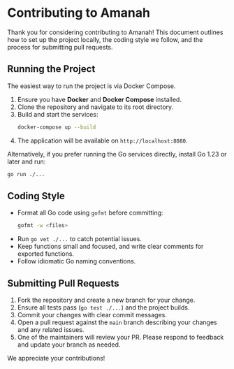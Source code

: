 # Contributing to Amanah

Thank you for considering contributing to Amanah! This document outlines how to set up the project locally, the coding style we follow, and the process for submitting pull requests.

## Running the Project

The easiest way to run the project is via Docker Compose.

1. Ensure you have **Docker** and **Docker Compose** installed.
2. Clone the repository and navigate to its root directory.
3. Build and start the services:
   ```bash
   docker-compose up --build
   ```
4. The application will be available on `http://localhost:8080`.

Alternatively, if you prefer running the Go services directly, install Go 1.23 or later and run:
```bash
go run ./...
```

## Coding Style

- Format all Go code using `gofmt` before committing:
  ```bash
  gofmt -w <files>
  ```
- Run `go vet ./...` to catch potential issues.
- Keep functions small and focused, and write clear comments for exported functions.
- Follow idiomatic Go naming conventions.

## Submitting Pull Requests

1. Fork the repository and create a new branch for your change.
2. Ensure all tests pass (`go test ./...`) and the project builds.
3. Commit your changes with clear commit messages.
4. Open a pull request against the `main` branch describing your changes and any related issues.
5. One of the maintainers will review your PR. Please respond to feedback and update your branch as needed.

We appreciate your contributions!
